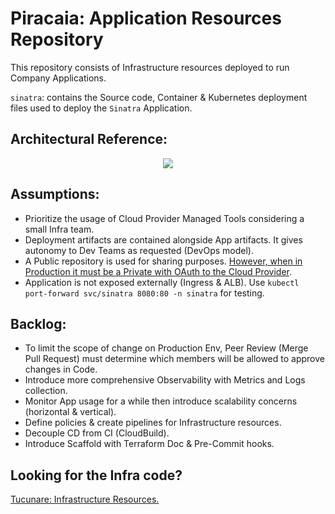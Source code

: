 # Piracaia: Application Resources Repository

This repository consists of Infrastructure resources deployed to run Company Applications.

`sinatra`: contains the Source code, Container & Kubernetes deployment files used to deploy the `Sinatra` Application.

## Architectural Reference:
<p align="center">
  <img src="https://github.com/aws-samples/amazon-eks-cicd-codebuild/blob/main/images/eks-cicd-codebuild.png">
</p>

## Assumptions:
- Prioritize the usage of Cloud Provider Managed Tools considering a small Infra team.
- Deployment artifacts are contained alongside App artifacts. It gives autonomy to Dev Teams as requested (DevOps model).
- A Public repository is used for sharing purposes. [However, when in Production it must be a Private with OAuth to the Cloud Provider](https://github.com/rv-silva/tucunare/blob/main/aws-cloudbuild/main.tf#L118).
- Application is not exposed externally (Ingress & ALB). Use `kubectl port-forward svc/sinatra 8080:80 -n sinatra` for testing.

## Backlog:
- To limit the scope of change on Production Env, Peer Review (Merge Pull Request) must determine which members will be allowed to approve changes in Code.
- Introduce more comprehensive Observability with Metrics and Logs collection.
- Monitor App usage for a while then introduce scalability concerns (horizontal & vertical).
- Define policies & create pipelines for Infrastructure resources.
- Decouple CD from CI (CloudBuild).
- Introduce Scaffold with Terraform Doc & Pre-Commit hooks.

## Looking for the Infra code?
[Tucunare: Infrastructure Resources.](https://github.com/rv-silva/tucunare)
